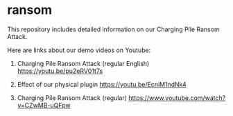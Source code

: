 # ransom
This repository includes detailed information on our Charging Pile Ransom Attack.

Here are links about our demo videos on Youtube:

  1) Charging Pile Ransom Attack (regular English) https://youtu.be/pu2eRV01t7s
  
  2) Effect of our physical plugin https://youtu.be/EcniM1ndNk4 
  
  3) Charging Pile Ransom Attack (regular) https://www.youtube.com/watch?v=CZwMB-uQFpw
